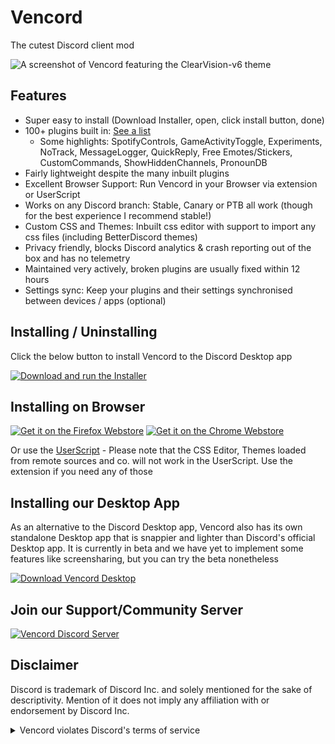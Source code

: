 # Vencord

The cutest Discord client mod


![A screenshot of Vencord featuring the ClearVision-v6 theme](https://user-images.githubusercontent.com/45497981/235015332-0453d3eb-1da6-4601-963e-ef5e454123a1.png)

## Features

-   Super easy to install (Download Installer, open, click install button, done)
-   100+ plugins built in: [See a list](https://vencord.dev/plugins)
    -   Some highlights: SpotifyControls, GameActivityToggle, Experiments, NoTrack, MessageLogger, QuickReply, Free Emotes/Stickers, CustomCommands, ShowHiddenChannels, PronounDB
-   Fairly lightweight despite the many inbuilt plugins
-   Excellent Browser Support: Run Vencord in your Browser via extension or UserScript
-   Works on any Discord branch: Stable, Canary or PTB all work (though for the best experience I recommend stable!)
-   Custom CSS and Themes: Inbuilt css editor with support to import any css files (including BetterDiscord themes)
-   Privacy friendly, blocks Discord analytics & crash reporting out of the box and has no telemetry
-   Maintained very actively, broken plugins are usually fixed within 12 hours
-   Settings sync: Keep your plugins and their settings synchronised between devices / apps (optional)


## Installing / Uninstalling

Click the below button to install Vencord to the Discord Desktop app

[![Download and run the Installer](https://img.shields.io/github/v/release/Vencord/Installer?label=Download%20Vencord%20Installer&style=for-the-badge)](https://github.com/Vencord/Installer#vencord-installer)

## Installing on Browser

[![Get it on the Firefox Webstore](https://blog.mozilla.org/addons/files/2015/11/get-the-addon.png)](https://addons.mozilla.org/en-GB/firefox/addon/vencord-web/) [![Get it on the Chrome Webstore](https://storage.googleapis.com/web-dev-uploads/image/WlD8wC6g8khYWPJUsQceQkhXSlv1/UV4C4ybeBTsZt43U4xis.png)](https://chrome.google.com/webstore/detail/vencord-web/cbghhgpcnddeihccjmnadmkaejncjndb)

Or use the [UserScript](https://raw.githubusercontent.com/Vencord/builds/main/Vencord.user.js) - Please note that the CSS Editor, Themes loaded from remote sources and co. will not work in the UserScript. Use the extension if you need any of those

## Installing our Desktop App

As an alternative to the Discord Desktop app, Vencord also has its own standalone Desktop app that is snappier and lighter than Discord's official Desktop app. It is currently in beta and we have yet to implement some features like screensharing, but you can try the beta nonetheless

[![Download Vencord Desktop](https://img.shields.io/github/v/release/Vencord/Desktop?label=Download%20Vencord%20Desktop&style=for-the-badge)](https://github.com/Vencord/Desktop#vencord-desktop)

## Join our Support/Community Server

[![Vencord Discord Server](https://invidget.switchblade.xyz/D9uwnFnqmd?theme=dark)](https://discord.gg/D9uwnFnqmd)

## Disclaimer

Discord is trademark of Discord Inc. and solely mentioned for the sake of descriptivity.
Mention of it does not imply any affiliation with or endorsement by Discord Inc.

<details>
<summary>Vencord violates Discord's terms of service</summary> 

Client modifications are against Discord’s Terms of Service.

However, Discord is pretty indifferent about them and there are no known cases of users getting banned for using client mods! So you should generally be fine as long as you don’t use any plugins that implement abusive behaviour. But no worries, all inbuilt plugins are safe to use!

Regardless, if your account is very important to you and it getting disabled would be a disaster for you, you should probably not use any client mods (not exclusive to Vencord), just to be safe

Additionally, make sure not to post screenshots with Vencord in a server where you might get banned for it

</details>
